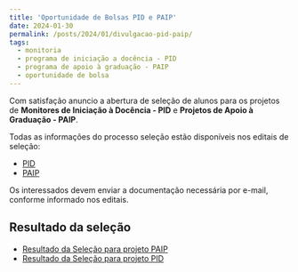 ```yaml
---
title: 'Oportunidade de Bolsas PID e PAIP'
date: 2024-01-30
permalink: /posts/2024/01/divulgacao-pid-paip/
tags:
  - monitoria
  - programa de iniciação a docência - PID
  - programa de apoio à graduação - PAIP
  - oportunidade de bolsa
---
```


Com satisfação anuncio a abertura de seleção de alunos para os projetos de **Monitores de Iniciação à Docência - PID** e **Projetos de Apoio à Graduação - PAIP**.

Todas as informações do processo seleção estão disponíveis nos editais de seleção:
- [PID](https://drive.google.com/file/d/1oq-9Z7MuHKbA2UnPJXwJ8wSYe-hYT3Oq/view?usp=sharing)
- [PAIP](https://drive.google.com/file/d/1yXOBXP3XMUxr40aKJQggTdKR3ZwnXYoF/view?usp=sharing)

Os interessados devem enviar a documentação necessária por e-mail, conforme informado nos editais.

## Resultado da seleção

- [Resultado da Seleção para projeto PAIP](https://drive.google.com/file/d/17JNYFGiE6noKE5afyklIWNCL8AuH7T4N/view?usp=sharing)
- [Resultado da Seleção para projeto PID](https://drive.google.com/file/d/1mRLTnVUCHHl9FMONkMIhKyegF5KrAqNz/view?usp=sharing)
